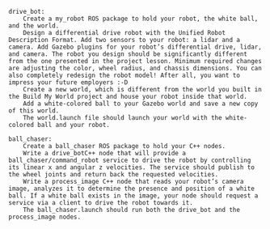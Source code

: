 

    drive_bot:
        Create a my_robot ROS package to hold your robot, the white ball, and the world.
        Design a differential drive robot with the Unified Robot Description Format. Add two sensors to your robot: a lidar and a camera. Add Gazebo plugins for your robot’s differential drive, lidar, and camera. The robot you design should be significantly different from the one presented in the project lesson. Minimum required changes are adjusting the color, wheel radius, and chassis dimensions. You can also completely redesign the robot model! After all, you want to impress your future employers :-D
        Create a new world, which is different from the world you built in the Build My World project and house your robot inside that world.
        Add a white-colored ball to your Gazebo world and save a new copy of this world.
        The world.launch file should launch your world with the white-colored ball and your robot.

    ball_chaser:
        Create a ball_chaser ROS package to hold your C++ nodes.
        Write a drive_botC++ node that will provide a ball_chaser/command_robot service to drive the robot by controlling its linear x and angular z velocities. The service should publish to the wheel joints and return back the requested velocities.
        Write a process_image C++ node that reads your robot’s camera image, analyzes it to determine the presence and position of a white ball. If a white ball exists in the image, your node should request a service via a client to drive the robot towards it.
        The ball_chaser.launch should run both the drive_bot and the process_image nodes.

